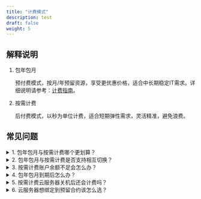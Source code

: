 ```yaml
---
title: "计费模式"
description: test
draft: false
weight: 5
---
```


## 解释说明

1. 包年包月

   预付费模式，按月/年预留资源，享受更优惠价格，适合中长期稳定IT需求。详细说明请参考：[计费指南](/billing/intro/billing_zhinan)。
2. 按需计费

   后付费模式，以秒为单位计费，适合短期弹性需求，灵活精准，避免浪费。

## 常见问题

<details>
<summary>1. 包年包月与按需计费哪个更划算？</summary>
建议您对 IT 需求进行合理规划，中长期稳定需求预留合约更合适，而对于计算资源有灵活需求的场景，按需计费可以随时创建/删除弹性云服务器，成本更低。请根据您的实际使用场景选择计费模式。
</details>

<details>
<summary>2. 包年包月与按需计费是否支持相互切换？</summary>
包年包月转为按需计费，将在包年包月到期后，云服务器自动转为按需计费。按需计费可随时转为包年包月。
</details>

<details>
<summary>3. 按需计费账户余额不足会怎么办？</summary>
余额不足时账号下所有资源会被自动暂停，并保留5天时间。 在此期间内可随时充值来恢复资源。 5天仍未充值，则资源会被删除，删除的资源会在“回收站”保留2小时， 之后便会被彻底删除，无法再恢复。
</details>

<details>
<summary>4. 包年包月到期后怎么办？</summary>
如果您购买时设置自动续约，包年包月到期后将自动扣费，进入下一个续费周期。如果未设置自动续费，资源到期后将自动暂停。如需更改续费规则，您可前往续费管理中心进行操作。
</details>

<details>
<summary>5. 按需计费云服务器关机后还会计费吗？</summary>
当云服务器关机后，只收取系统盘的费用，按照系统盘的占用空间收费，收费标准同硬盘，CPU / 内存则不再收费。云服务器关联的其他资源比如数据盘、IP等资源会继续根据相应的收费标准收费。
</details>
<details>
<summary>6. 云服务器想绑定到预留合约该怎么选？</summary>
 如果您账户下有预留合约，您需要选择按需计费的模式，云服务器创建成功后再绑定到预留合约下。
</details>








